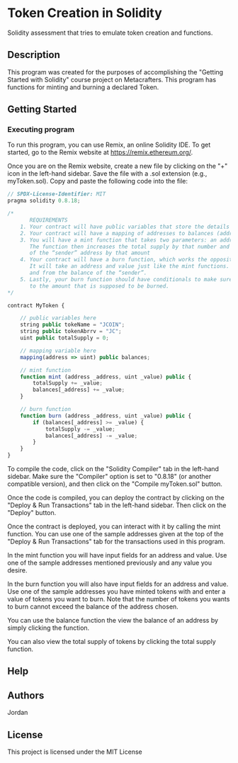 # Token Creation in Solidity

Solidity assessment that tries to emulate token creation and functions.

## Description

This program was created for the purposes of accomplishing the "Getting Started with Solidity" course project on Metacrafters. This program has functions for minting and burning a declared Token.

## Getting Started

### Executing program

To run this program, you can use Remix, an online Solidity IDE. To get started, go to the Remix website at https://remix.ethereum.org/.

Once you are on the Remix website, create a new file by clicking on the "+" icon in the left-hand sidebar. Save the file with a .sol extension (e.g., myToken.sol). Copy and paste the following code into the file:

```javascript
// SPDX-License-Identifier: MIT
pragma solidity 0.8.18;

/*
       REQUIREMENTS
    1. Your contract will have public variables that store the details about your coin (Token Name, Token Abbrv., Total Supply)
    2. Your contract will have a mapping of addresses to balances (address => uint)
    3. You will have a mint function that takes two parameters: an address and a value. 
       The function then increases the total supply by that number and increases the balance 
       of the “sender” address by that amount
    4. Your contract will have a burn function, which works the opposite of the mint function, as it will destroy tokens. 
       It will take an address and value just like the mint functions. It will then deduct the value from the total supply 
       and from the balance of the “sender”.
    5. Lastly, your burn function should have conditionals to make sure the balance of "sender" is greater than or equal 
       to the amount that is supposed to be burned.
*/

contract MyToken {

    // public variables here
    string public tokeName = "JCOIN";
    string public tokenAbrrv = "JC";
    uint public totalSupply = 0;

    // mapping variable here
    mapping(address => uint) public balances;

    // mint function
    function mint (address _address, uint _value) public {
        totalSupply += _value;
        balances[_address] += _value;
    }

    // burn function
    function burn (address _address, uint _value) public {
        if (balances[_address] >= _value) {
            totalSupply -= _value;
            balances[_address] -= _value;
        }
    }
}


```

To compile the code, click on the "Solidity Compiler" tab in the left-hand sidebar. Make sure the "Compiler" option is set to "0.8.18" (or another compatible version), and then click on the "Compile myToken.sol" button.

Once the code is compiled, you can deploy the contract by clicking on the "Deploy & Run Transactions" tab in the left-hand sidebar. Then click on the "Deploy" button.

Once the contract is deployed, you can interact with it by calling the mint function. You can use one of the sample addresses given at the top of the "Deploy & Run Transactions" tab for the transactions used in this program. 

In the mint function you will have input fields for an address and value. Use one of the sample addresses mentioned previously and any value you desire.

In the burn function you will also have input fields for an address and value. Use one of the sample addresses you have minted tokens with and enter a value of tokens you want to burn. Note that the number of tokens you wants to burn cannot exceed the balance of the address chosen.

You can use the balance function the view the balance of an address by simply clicking the function.

You can also view the total supply of tokens by clicking the total supply function.
## Help

## Authors

Jordan

## License

This project is licensed under the MIT License
